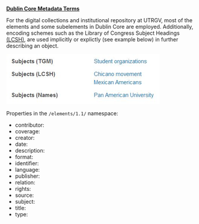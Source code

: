 [**Dublin Core Metadata Terms**](https://www.dublincore.org/specifications/dublin-core/dcmi-terms/)

For the digital collections and institutional repository at UTRGV, most of the elements and some subelements in Dublin Core are employed. Additionally, encoding schemes such as the Library of Congress Subject Headings [(LCSH)](https://www.loc.gov/aba/publications/FreeLCSH/freelcsh.html), are used implicitly or explictly (see example below) in further describing an object.

![example image of subject headings](docs/subjects-example.JPG)

Properties in the ```/elements/1.1/``` namespace:

* contributor: 
* coverage:
* creator:
* date:
* description:
* format:
* identifier:
* language:
* publisher:
* relation:
* rights:
* source:
* subject:
* title:
* type:
